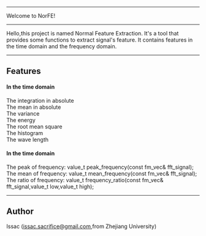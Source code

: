 ----------
Welcome to NorFE!
_________________



Hello,this project is named Normal Feature Extraction. It's a tool that provides some functions to extract signal's feature. It contains features in the time domain and the frequency domain.

----------




Features
---------


#### <i class="icon-file"></i> In the time domain

The integration in absolute   
The mean in absolute    
The variance    
The energy    
The root mean square   
The histogram   
The wave length   


#### <i class="icon-file"></i> In the time domain

The peak of frequency: value_t peak_frequency(const fm_vec& fft_signal);   
The mean of frequency: value_t mean_frequency(const fm_vec& fft_signal);   
The ratio of frequency: value_t frequency_ratio(const fm_vec& fft_signal,value_t low,value_t high);   

----------

Author 
------

Issac (issac.sacrifice@gmail.com,from Zhejiang University)
